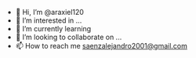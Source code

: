 - 👋 Hi, I’m @araxiel120
- 👀 I’m interested in ...
- 🌱 I’m currently learning  
- 💞️ I’m looking to collaborate on ...
- 📫 How to reach me saenzalejandro2001@gmail.com

<!---
araxiel120/araxiel120 is a ✨ special ✨ repository because its `README.md` (this file) appears on your GitHub profile.
You can click the Preview link to take a look at your changes.
--->
